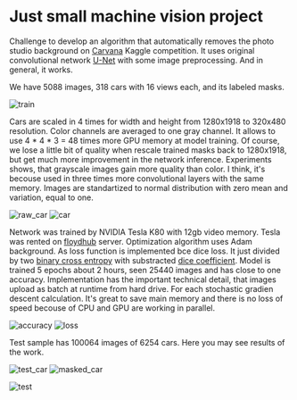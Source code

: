 Just small machine vision project
=================================
Challenge to develop an algorithm that automatically removes the photo studio background on [Carvana](https://www.kaggle.com/c/carvana-image-masking-challenge) Kaggle competition. It uses original convolutional network [U-Net](https://arxiv.org/abs/1505.04597) with some image preprocessing. And in general, it works.

We have 5088 images, 318 cars with 16 views each, and its labeled masks.

![train](data/train.jpg)

Cars are scaled in 4 times for width and height from 1280x1918 to 320x480 resolution. Color channels are averaged to one gray channel. It allows to use 4 * 4 * 3 = 48 times more GPU memory at model training. Of course, we lose a little bit of quality when rescale trained masks back to 1280x1918, but get much more improvement in the network inference. Experiments shows, that grayscale images gain more quality than color. I think, it's becouse used in three times more convolutional layers with the same memory. Images are standartized to normal distribution with zero mean and variation, equal to one.

![raw_car](data/raw_car.png)
![car](data/car.png)

Network was trained by NVIDIA Tesla K80 with 12gb video memory. Tesla was rented on [floydhub](https://www.floydhub.com/) server. Optimization algorithm uses Adam background. As loss function is implemented bce dice loss. It just divided by two [binary cross entropy](https://stats.stackexchange.com/questions/260505/machine-learning-should-i-use-a-categorical-cross-entropy-or-binary-cross-entro) with substracted [dice coefficient](https://en.wikipedia.org/wiki/S%C3%B8rensen%E2%80%93Dice_coefficient). Model is trained 5 epochs about 2 hours, seen 25440 images and has close to one accuracy. Implementation has the important technical detail, that images upload as batch at runtime from hard drive. For each stochastic gradien descent calculation. It's great to save main memory and there is no loss of speed becouse of CPU and GPU are working in parallel.

![accuracy](data/accuracy.png) 
![loss](data/loss.png)

Test sample has 100064 images of 6254 cars. Here you may see results of the work.

![test_car](data/test_car.png)
![masked_car](data/masked_car.png)

![test](data/test.jpg)	
